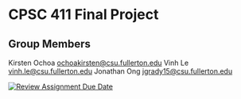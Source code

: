 # CPSC 411 Final Project

## Group Members
Kirsten Ochoa ochoakirsten@csu.fullerton.edu
Vinh Le vinh.le@csu.fullerton.edu
Jonathan Ong jgrady15@csu.fullerton.edu


[![Review Assignment Due Date](https://classroom.github.com/assets/deadline-readme-button-24ddc0f5d75046c5622901739e7c5dd533143b0c8e959d652212380cedb1ea36.svg)](https://classroom.github.com/a/lIGLlJhU)
